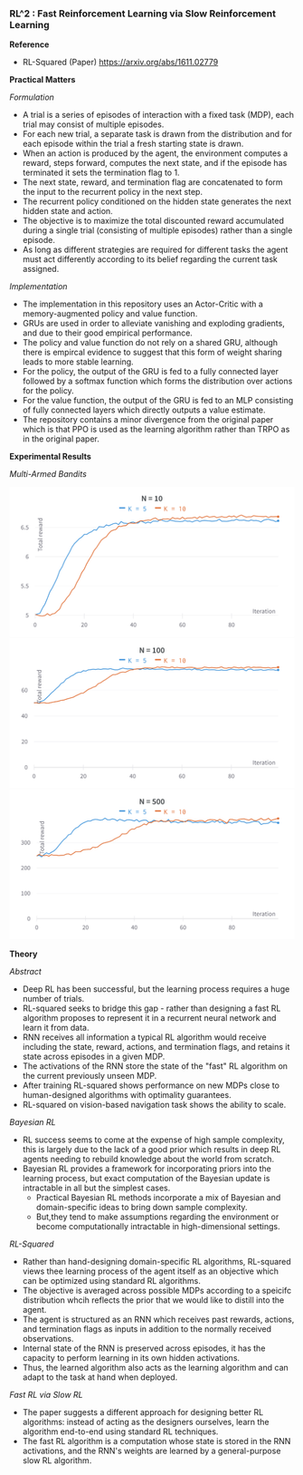 ###  RL^2 : Fast Reinforcement Learning via Slow Reinforcement Learning

**Reference**
- RL-Squared (Paper) https://arxiv.org/abs/1611.02779

**Practical Matters**

*Formulation*
- A trial is a series of episodes of interaction with a fixed task (MDP), each trial may consist of multiple episodes.
- For each new trial, a separate task is drawn from the distribution and for each episode within the trial a fresh starting state is drawn.
- When an action is produced by the agent, the environment computes a reward, steps forward, computes the next state, and if the episode has terminated it sets the termination flag to 1.
- The next state, reward, and termination flag are concatenated to form the input to the recurrent policy in the next step.
- The recurrent policy conditioned on the hidden state generates the next hidden state and action.
- The objective is to maximize the total discounted reward accumulated during a single trial (consisting of multiple episodes) rather than a single episode.
- As long as different strategies are required for different tasks the agent must act differently according to its belief regarding the current task assigned.

*Implementation*
- The implementation in this repository uses an Actor-Critic with a memory-augmented policy and value function. 
- GRUs are used in order to alleviate vanishing and exploding gradients, and due to their good empirical performance.
- The policy and value function do not rely on a shared GRU, although there is empircal evidence to suggest that this form of weight sharing leads to more stable learning.
- For the policy, the output of the GRU is fed to a fully connected layer followed by a softmax function which forms the distribution over actions for the policy.
- For the value function, the output of the GRU is fed to an MLP consisting of fully connected layers which directly outputs a value estimate.
- The repository contains a minor divergence from the original paper which is that PPO is used as the learning algorithm rather than TRPO as in the original paper.

**Experimental Results**

*Multi-Armed Bandits*

<p float="left">
  <img src="https://raw.githubusercontent.com/bay3s/rl-squared/main/assets/plots/bernoulli-bandit-n-10.png" width="600" />
  <img src="https://raw.githubusercontent.com/bay3s/rl-squared/main/assets/plots/bernoulli-bandit-n-100.png" width="600" /> 
  <img src="https://raw.githubusercontent.com/bay3s/rl-squared/main/assets/plots/bernoulli-bandit-n-500.png" width="600" />
</p>

**Theory**

*Abstract*
- Deep RL has been successful, but the learning process requires a huge number of trials.
- RL-squared seeks to bridge this gap - rather than designing a fast RL algorithm proposes to represent it in a recurrent neural network and learn it from data.
- RNN receives all information a typical RL algorithm would receive including the state, reward, actions, and termination flags, and retains it state across episodes in a given MDP.
- The activations of the RNN store the state of the "fast" RL algorithm on the current previously unseen MDP.
- After training RL-squared shows performance on new MDPs close to human-designed algorithms with optimality guarantees.
- RL-squared on vision-based navigation task shows the ability to scale.

*Bayesian RL*
- RL success seems to come at the expense of high sample complexity, this is largely due to the lack of a good prior which results in deep RL agents needing to rebuild knowledge about the world from scratch.
- Bayesian RL provides a framework for incorporating priors into the learning process, but exact computation of the Bayesian update is intractable in all but the simplest cases.
	- Practical Bayesian RL methods incorporate a mix of Bayesian and domain-specific ideas to bring down sample complexity.
	- But,they tend to make assumptions regarding the environment or become computationally intractable in high-dimensional settings.

*RL-Squared*
- Rather than hand-designing domain-specific RL algorithms, RL-squared views thee learning process of the agent itself as an objective which can be optimized using standard RL algorithms.
- The objective is averaged across possible MDPs according to a speicifc distribution whcih reflects the prior that we would like to distill into the agent.
- The agent is structured as an RNN which receives past rewards, actions, and termination flags as inputs in addition to the normally received observations.
- Internal state of the RNN is preserved across episodes, it has the capacity to perform learning in its own hidden activations.
- Thus, the learned algorithm also acts as the learning algorithm and can adapt to the task at hand when deployed.

*Fast RL via Slow RL*
- The paper suggests a different approach for designing better RL algorithms: instead of acting as the designers ourselves, learn the algorithm end-to-end using standard RL techniques.
- The fast RL algorithm is a computation whose state is stored in the RNN activations, and the RNN's weights are learned by a general-purpose slow RL algorithm.
